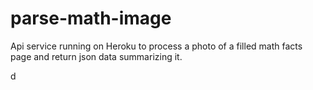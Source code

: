 # parse-math-image
Api service running on Heroku to process a photo of a filled math facts page and return json data summarizing it.


d

